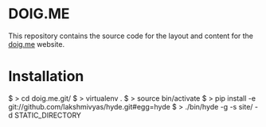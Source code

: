 DOIG.ME
=======
This repository contains the source code for the layout and content for the [doig.me](http://doig.me/) website. 

Installation
============
$ > cd doig.me.git/
$ > virtualenv .
$ > source bin/activate
$ > pip install -e git://github.com/lakshmivyas/hyde.git#egg=hyde
$ > ./bin/hyde -g -s site/ -d STATIC_DIRECTORY
